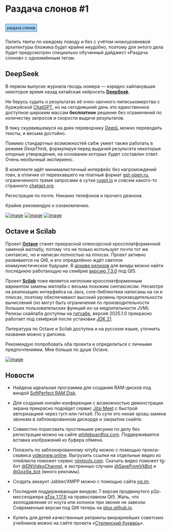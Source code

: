 # Раздача слонов \#1

[![image](../../../data/tags/elephants/tag_elephants.png)](../../../data/tags/elephants)
-----

Пилить твиты по каждому поводу и без с учётом низкоуровневой архитектуры бложика будет крайне неудобно, поэтому для энтого дела будет предусмотрен специально обученный дайджест «Раздача слонов» с одноимённым тегом.

## DeepSeek

В первом выпуске журнала гвоздь номера — изрядно хайпанувшая некоторое время назад китайская нейросеть **[DeepSeek](https://chat.deepseek.com/)**.

Не берусь судить о результатах её очно-заочного пиписькомерства с буржуйской [ChatGPT](https://chatgpt.com/), но на сегодняшний день это единственное доступное широким массам **бесплатное** решение без ограничений по количеству запросов и скорости выдачи результатов.

В пику скурвившемуся на днях переводчику [DeepL](https://www.deepl.com/) можно переводить тексты, и весьма достойно.

Помимо стандартных возможностей сабж умеет также работать в режиме *DeepThink*, формулируя перед выдачей результата некоторые опорные утверждения, на основании которых будет составлен ответ. Очень необычный экспириенс.

В комплекте идёт минималистичный интерфейс без нагромождений говн, в отличие от переехавшего на платный формат [gpt-open.ru](https://gpt-open.ru/), ограниченного тремя запросами в сутки [rugpt.io](https://rugpt.io/) и совсем какого-то странного [chatgpt.org](https://chatgpt.org/chat).

Регистрация по почте. Никаких телефонов и прочего деанона.

Крайне рекомендую к ознакомлению.

[![image](../../../../../../data-01/blob/main/2025-06-20-elephants-001/pic/deepseek_1_mini.png)](../../../../../../data-01/blob/main/2025-06-20-elephants-001/pic/deepseek_1.png)
[![image](../../../../../../data-01/blob/main/2025-06-20-elephants-001/pic/deepseek_2_mini.png)](../../../../../../data-01/blob/main/2025-06-20-elephants-001/pic/deepseek_2.png)
[![image](../../../../../../data-01/blob/main/2025-06-20-elephants-001/pic/deepseek_3_mini.png)](../../../../../../data-01/blob/main/2025-06-20-elephants-001/pic/deepseek_3.png)

## Octave и Scilab

Проект **[Octave](https://octave.org/)** станет прекрасной опенсорсной кроссплатформенной заменой матлабу, потому что не только использует почти тот же синтаксис, но и написан полностью на плюсах. Проект активно развивается на Qt6, и его определённо ждёт светлое коммунистическое будущее. В [архиве релизов](https://mirror.tochlab.net/pub/gnu/octave/windows/) для винды можно найти последнюю работающую на семёрке [версию 7.3.0](https://mirror.tochlab.net/pub/gnu/octave/windows/octave-7.3.0-w64.7z) под Qt5.

Проект **[Scilab](https://www.scilab.org/)** тоже является неплохим кроссплатформенным вариантом замены матлаба с весьма похожим синтаксисом. Несмотря на реализацию интерфейса на Java, core-библиотеки написаны на си и плюсах, поэтому обеспечивают высокий уровень производительности вычислений (но могут быть ограничения по производительности больших пользовательских функций из-за медлительности JVM). Релизы скайлаба доступны на [гитхабе](https://gitlab.com/scilab/scilab/-/releases), версия 2025.1.0 прекрасно работает под семёркой после установки [JDK 21](https://www.oracle.com/java/technologies/javase/jdk21-archive-downloads.html).

Литература по Octave и Scilab доступна и на русском языке, уточнить названия можно у дипсика.

Рекомендую попробовать оба проекта и определиться с личными предпочтениями. Мне больше по душе Octave.

[![image](../../../../../../data-01/blob/main/2025-06-20-elephants-001/pic/octave_mini.png)](../../../../../../data-01/blob/main/2025-06-20-elephants-001/pic/octave.png)

## Новости

+ Найдена идеальная программа для создания RAM-дисков под виндой [SoftPerfect RAM Disk](../2025-06-07-ram-disk#softperfect-ram-disk).

+ Для создания онлайн-конференции с возможностью демонстрации экрана прекрасно подойдет сервис [Jitsi Meet](https://meet.jit.si/) с быстрой авторизацией через гугл или гитхаб. По сути это некая эрзац-замена звонкам в заблокированном дискорде и закрытом скайпе.

+ Совместно порисовать простенькие рисунки по делу без регистрации можно на сайте [whiteboardfox.com](https://r7.whiteboardfox.com/). Поддерживается вставка изображений из буфера обмена.

+ Полазить по заблокированному ютубу можно с помощью прокси-сервиса [videonew.online](https://www.videonew.online). Выгрузить ссылки на отдельные видео из плейлиста поможет сервис [nimtools.com](https://nimtools.com/youtube-playlist-video-link-extractor). Скачать видео поможет tg-бот [@DNVideoChannel](https://t.me/DNVideoBot), в экстренных случаях [@SaveFromVkBot](https://t.me/SaveFromVkBot) и [@Gozilla_bot](https://t.me/Gozilla_bot) (много рекламы).

+ Создать аккаунт Jabber/XMPP можно с помощью сайта [og.im](https://og.im/).

+ Последняя поддерживающая виндовс 7 версия продвинутого p2p-мессенджера [qTox 1.17.6](https://github.com/qTox/qTox/releases/tag/v1.17.6) на православном Qt5. Жаль, что эхоподавление от ноута или колонок при звонке не завезли. Современные версии под Qt6 теперь на [qtox.github.io](https://qtox.github.io/).

+ Купить для детей качественные репринты винрарнейших советских учебников можно на сайте проекта «[Сталинский букварь](https://stalins-bukvar.ru/)».


